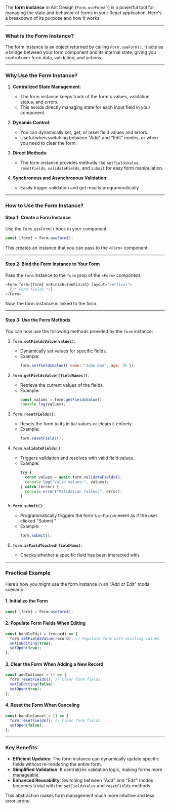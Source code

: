 The **form instance** in Ant Design (`Form.useForm()`) is a powerful tool for managing the state and behavior of forms in your React application. Here's a breakdown of its purpose and how it works:

---

### **What is the Form Instance?**

The form instance is an object returned by calling `Form.useForm()`. It acts as a bridge between your form component and its internal state, giving you control over form data, validation, and actions.

---

### **Why Use the Form Instance?**

1. **Centralized State Management**:
   - The form instance keeps track of the form's values, validation status, and errors.
   - This avoids directly managing state for each input field in your component.

2. **Dynamic Control**:
   - You can dynamically set, get, or reset field values and errors.
   - Useful when switching between "Add" and "Edit" modes, or when you need to clear the form.

3. **Direct Methods**:
   - The form instance provides methods like `setFieldsValue`, `resetFields`, `validateFields`, and `submit` for easy form manipulation.

4. **Synchronous and Asynchronous Validation**:
   - Easily trigger validation and get results programmatically.

---

### **How to Use the Form Instance?**

#### Step 1: Create a Form Instance
Use the `Form.useForm()` hook in your component.

```javascript
const [form] = Form.useForm();
```

This creates an instance that you can pass to the `<Form>` component.

---

#### Step 2: Bind the Form Instance to Your Form
Pass the `form` instance to the `form` prop of the `<Form>` component.

```javascript
<Form form={form} onFinish={onFinish} layout="vertical">
  {/* Form fields */}
</Form>
```

Now, the form instance is linked to the form.

---

#### Step 3: Use the Form Methods

You can now use the following methods provided by the `form` instance:

1. **`form.setFieldsValue(values)`**:
   - Dynamically set values for specific fields.
   - Example:
     ```javascript
     form.setFieldsValue({ name: "John Doe", age: 30 });
     ```

2. **`form.getFieldsValue([fieldNames])`**:
   - Retrieve the current values of the fields.
   - Example:
     ```javascript
     const values = form.getFieldsValue();
     console.log(values);
     ```

3. **`form.resetFields()`**:
   - Resets the form to its initial values or clears it entirely.
   - Example:
     ```javascript
     form.resetFields();
     ```

4. **`form.validateFields()`**:
   - Triggers validation and resolves with valid field values.
   - Example:
     ```javascript
     try {
       const values = await form.validateFields();
       console.log("Valid values:", values);
     } catch (error) {
       console.error("Validation failed:", error);
     }
     ```

5. **`form.submit()`**:
   - Programmatically triggers the form's `onFinish` event as if the user clicked "Submit."
   - Example:
     ```javascript
     form.submit();
     ```

6. **`form.isFieldTouched(fieldName)`**:
   - Checks whether a specific field has been interacted with.

---

### **Practical Example**

Here’s how you might use the form instance in an "Add or Edit" modal scenario:

#### 1. Initialize the Form
```javascript
const [form] = Form.useForm();
```

#### 2. Populate Form Fields When Editing
```javascript
const handleEdit = (record) => {
  form.setFieldsValue(record); // Populate form with existing values
  setIsEditing(true);
  setOpen(true);
};
```

#### 3. Clear the Form When Adding a New Record
```javascript
const addCustomer = () => {
  form.resetFields(); // Clear form fields
  setIsEditing(false);
  setOpen(true);
};
```

#### 4. Reset the Form When Canceling
```javascript
const handleCancel = () => {
  form.resetFields(); // Clear form fields
  setOpen(false);
};
```

---

### **Key Benefits**

- **Efficient Updates**: The form instance can dynamically update specific fields without re-rendering the entire form.
- **Simplified Validation**: It centralizes validation logic, making forms more manageable.
- **Enhanced Reusability**: Switching between "Add" and "Edit" modes becomes trivial with the `setFieldsValue` and `resetFields` methods.

This abstraction makes form management much more intuitive and less error-prone.